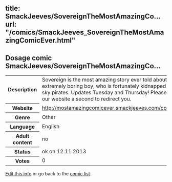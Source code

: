 title: SmackJeeves/SovereignTheMostAmazingCo...
url: "/comics/SmackJeeves_SovereignTheMostAmazingComicEver.html"
---
Dosage comic SmackJeeves/SovereignTheMostAmazingCo...
-----------------------------------------

<p id="msg"></p>
<script type="text/javascript">
if (window.location.search === '?edit_info_mail=sent_ok') {
  var elem = document.getElementById("msg");
  elem.innerHTML = 'Edited information sucessfully sent for review, which is usually done daily. Thanks!';
  elem.className = 'ok';
}
</script>
<table class="comicinfo">
<tr>
<th>Description</th><td>Sovereign is the most amazing story ever told about an extremely boring boy, who is fortunately kidnapped by sky pirates. Updates Tuesday and Thursday! Please give our website a second to redirect you.</td>
</tr>
<tr>
<th>Website</th><td><a href="http://mostamazingcomicever.smackjeeves.com/comics/">http://mostamazingcomicever.smackjeeves.com/comics/</a></td>
</tr>
<tr>
<th>Genre</th><td>Other</td>
</tr>
<tr>
<th>Language</th><td>English</td>
</tr>
<tr>
<th>Adult content</th><td>no</td>
</tr>
<tr>
<th>Status</th><td>ok on 12.11.2013</td>
</tr>
<tr>
<th>Votes</th><td>0</td>
</tr>
</table>

[Edit this info](SmackJeeves_SovereignTheMostAmazingComicEver_edit.html) or go back to the [comic list](../comic-index.html).
